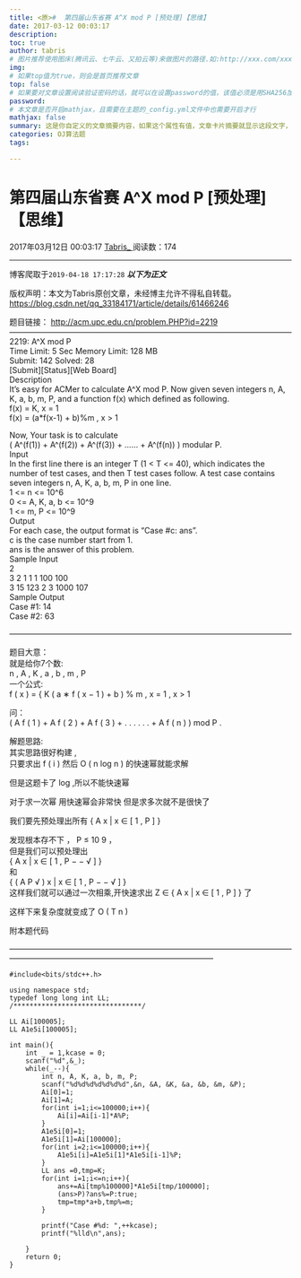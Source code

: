```yaml
---
title: <原>#  第四届山东省赛 A^X mod P [预处理]【思维】
date: 2017-03-12 00:03:17
description:
toc: true
author: tabris
# 图片推荐使用图床(腾讯云、七牛云、又拍云等)来做图片的路径.如:http://xxx.com/xxx.jpg
img: 
# 如果top值为true，则会是首页推荐文章
top: false
# 如果要对文章设置阅读验证密码的话，就可以在设置password的值，该值必须是用SHA256加密后的密码，防止被他人识破
password: 
# 本文章是否开启mathjax，且需要在主题的_config.yml文件中也需要开启才行
mathjax: false
summary: 这是你自定义的文章摘要内容，如果这个属性有值，文章卡片摘要就显示这段文字，否则程序会自动截取文章的部分内容作为摘要
categories: OJ算法题
tags:

---
```





#  第四届山东省赛 A^X mod P [预处理]【思维】

2017年03月12日 00:03:17  [ Tabris_ ](https://me.csdn.net/qq_33184171) 阅读数：174


--- 
 博客爬取于`2019-04-18 17:17:28`
***以下为正文***

版权声明：本文为Tabris原创文章，未经博主允许不得私自转载。
https://blog.csdn.net/qq_33184171/article/details/61466246

题目链接： [ http://acm.upc.edu.cn/problem.PHP?id=2219
](http://acm.upc.edu.cn/problem.PHP?id=2219)  
————————————————————————————————————  
2219: A^X mod P  
Time Limit: 5 Sec Memory Limit: 128 MB  
Submit: 142 Solved: 28  
[Submit][Status][Web Board]  
Description  
It’s easy for ACMer to calculate A^X mod P. Now given seven integers n, A, K,
a, b, m, P, and a function f(x) which defined as following.  
f(x) = K, x = 1  
f(x) = (a*f(x-1) + b)%m , x > 1

Now, Your task is to calculate  
( A^(f(1)) + A^(f(2)) + A^(f(3)) + …… + A^(f(n)) ) modular P.  
Input  
In the first line there is an integer T (1 < T <= 40), which indicates the
number of test cases, and then T test cases follow. A test case contains seven
integers n, A, K, a, b, m, P in one line.  
1 <= n <= 10^6  
0 <= A, K, a, b <= 10^9  
1 <= m, P <= 10^9  
Output  
For each case, the output format is “Case #c: ans”.  
c is the case number start from 1.  
ans is the answer of this problem.  
Sample Input  
2  
3 2 1 1 1 100 100  
3 15 123 2 3 1000 107  
Sample Output  
Case #1: 14  
Case #2: 63

————————————————————————————————————

题目大意：  
就是给你7个数:  
n  ,  A  ,  K  ,  a  ,  b  ,  m  ,  P  
一个公式:  
f  (  x  )  =  {  K  (  a  ∗  f  (  x  −  1  )  \+  b  )  %  m  ,  x  =  1  ,
x  > 1

问：  
(  A  f  (  1  )  \+  A  f  (  2  )  \+  A  f  (  3  )  \+  .  .  .  .  .  .
\+  A  f  (  n  )  )  mod  P  .

解题思路:  
其实思路很好构建 ,  
只要求出  f  (  i  )  然后  O  (  n  log  n  )  的快速幂就能求解

但是这题卡了  log  ,所以不能快速幂

对于求一次幂 用快速幂会非常快 但是求多次就不是很快了

我们要先预处理出所有  {  A  x  |  x  ∈  [  1  ,  P  ]  }

发现根本存不下 ，  P  ≤  10  9  ，  
但是我们可以预处理出  
{  A  x  |  x  ∈  [  1  ,  P  −  −  √  ]  }  
和  
{  (  A  P  √  )  x  |  x  ∈  [  1  ,  P  −  −  √  ]  }  
这样我们就可以通过一次相乘,开快速求出  Z  ∈  {  A  x  |  x  ∈  [  1  ,  P  ]  }  了

这样下来复杂度就变成了  O  (  T  n  )

附本题代码

——————————————————————————————————————————————————————————————

    
    
    #include<bits/stdc++.h>
    
    using namespace std;
    typedef long long int LL;
    /********************************/
    
    LL Ai[100005];
    LL A1e5i[100005];
    
    int main(){
        int _ = 1,kcase = 0;
        scanf("%d",&_);
        while(_--){
            int n, A, K, a, b, m, P;
            scanf("%d%d%d%d%d%d%d",&n, &A, &K, &a, &b, &m, &P);
            Ai[0]=1;
            Ai[1]=A;
            for(int i=1;i<=100000;i++){
                Ai[i]=Ai[i-1]*A%P;
            }
            A1e5i[0]=1;
            A1e5i[1]=Ai[100000];
            for(int i=2;i<=100000;i++){
                A1e5i[i]=A1e5i[1]*A1e5i[i-1]%P;
            }
            LL ans =0,tmp=K;
            for(int i=1;i<=n;i++){
                ans+=Ai[tmp%100000]*A1e5i[tmp/100000];
                (ans>P)?ans%=P:true;
                tmp=tmp*a+b,tmp%=m;
            }
    
            printf("Case #%d: ",++kcase);
            printf("%lld\n",ans);
    
        }
        return 0;
    } 

